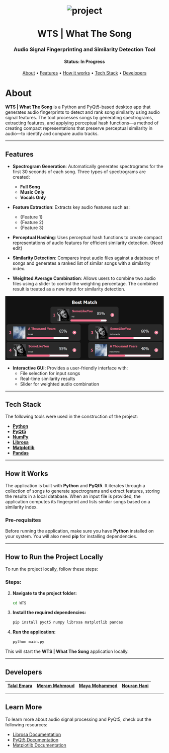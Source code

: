 <h1 align="center">
    <img alt="project" title="#About" src="Readme/main.gif" />
</h1>

<h1 align="center">WTS | What The Song</h1>
<h3 align="center">Audio Signal Fingerprinting and Similarity Detection Tool</h3>

<h4 align="center">
	 Status: In Progress
</h4>

<p align="center">
 <a href="#about">About</a> •
 <a href="#features">Features</a> •
 <a href="#how-it-works">How it works</a> •
 <a href="#tech-stack">Tech Stack</a> •  
 <a href="#developers">Developers</a>
</p>

# About

**WTS | What The Song** is a Python and PyQt5-based desktop app that generates audio fingerprints to detect and rank song similarity using audio signal features. The tool processes songs by generating spectrograms, extracting features, and applying perceptual hash functions—a method of creating compact representations that preserve perceptual similarity in audio—to identify and compare audio tracks.

---

## Features

- **Spectrogram Generation**: Automatically generates spectrograms for the first 30 seconds of each song. Three types of spectrograms are created:
  - **Full Song**
  - **Music Only**
  - **Vocals Only**

- **Feature Extraction**: Extracts key audio features such as:
  - {Feature 1}
  - {Feature 2}
  - {Feature 3}

- **Perceptual Hashing**: Uses perceptual hash functions to create compact representations of audio features for efficient similarity detection. {Need edit}

- **Similarity Detection**: Compares input audio files against a database of songs and generates a ranked list of similar songs with a similarity index.

- **Weighted Average Combination**: Allows users to combine two audio files using a slider to control the weighting percentage. The combined result is treated as a new input for similarity detection.

<p align="center">
  <img src="Readme/similarity_table.png" width="600" style="display: inline-block;" alt="Similarity Detection Table"/>
</p>

- **Interactive GUI**: Provides a user-friendly interface with:
  - File selection for input songs
  - Real-time similarity results
  - Slider for weighted audio combination

---

## Tech Stack

The following tools were used in the construction of the project:

- **[Python](https://www.python.org/)**
- **[PyQt5](https://riverbankcomputing.com/software/pyqt/intro)**
- **[NumPy](https://numpy.org/)**
- **[Librosa](https://librosa.org/)**
- **[Matplotlib](https://matplotlib.org/)**
- **[Pandas](https://pandas.pydata.org/)**

---

## How it Works

The application is built with **Python** and **PyQt5**. It iterates through a collection of songs to generate spectrograms and extract features, storing the results in a local database. When an input file is provided, the application computes its fingerprint and lists similar songs based on a similarity index.

### Pre-requisites

Before running the application, make sure you have **Python** installed on your system. You will also need **pip** for installing dependencies.

---

## How to Run the Project Locally

To run the project locally, follow these steps:

### Steps:

2. **Navigate to the project folder:**
   ```bash
   cd WTS
   ```

3. **Install the required dependencies:**
   ```bash
   pip install pyqt5 numpy librosa matplotlib pandas
   ```

4. **Run the application:**
   ```bash
   python main.py
   ```

This will start the **WTS | What The Song** application locally.

---

## Developers

| [**Talal Emara**](https://github.com/TalalEmara) | [**Meram Mahmoud**](https://github.com/Meram-Mahmoud) | [**Maya Mohammed**](https://github.com/Mayamohamed207) | [**Nouran Hani**](https://github.com/Nouran-Hani) |
|:------------------------------------------:|:------------------------------------------:|:------------------------------------------:|:------------------------------------------:|

---

## Learn More

To learn more about audio signal processing and PyQt5, check out the following resources:

- [Librosa Documentation](https://librosa.org/doc/latest/index.html)
- [PyQt5 Documentation](https://riverbankcomputing.com/software/pyqt/intro)
- [Matplotlib Documentation](https://matplotlib.org/stable/contents.html)

